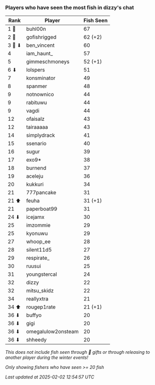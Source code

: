 ### Players who have seen the most fish in dizzy's chat
| Rank | Player | Fish Seen |
|------|--------|-----------|
| 1 🥇  | buhl00n  | 67 |
| 2 🥈  | gofishrigged  | 62 (+2) |
| 3 🥉 ⬇ | ben_vincent  | 60 |
| 4  | iam_haunt_  | 57 |
| 5  | gimmeschmoneys  | 52 (+1) |
| 6 ⬇ | lolspers  | 51 |
| 7  | konsminator  | 49 |
| 8  | spanmer  | 48 |
| 9  | notnownico  | 44 |
| 9  | rabituwu  | 44 |
| 9  | vagdi  | 44 |
| 12  | ofaisalz  | 43 |
| 12  | tairaaaaa  | 43 |
| 14  | simplydrack  | 41 |
| 15  | ssenario  | 40 |
| 16  | sugur  | 39 |
| 17  | exo9*  | 38 |
| 18  | burnend  | 37 |
| 19  | aceleju  | 36 |
| 20  | kukkuri  | 34 |
| 21  | 777pancake  | 31 |
| 21 ⬆ | feuha  | 31 (+1) |
| 21  | paperboat99  | 31 |
| 24 ⬇ | icejamx  | 30 |
| 25  | imzommie  | 29 |
| 25  | kyonuwu  | 29 |
| 27  | whoop_ee  | 28 |
| 28  | silent11d5  | 27 |
| 29  | respirate_  | 26 |
| 30  | ruusui  | 25 |
| 31  | youngstercal  | 24 |
| 32  | dizzy  | 22 |
| 32  | mitsu_skidz  | 22 |
| 34  | reallyxtra  | 21 |
| 34 ⬆ | rougep1rate  | 21 (+1) |
| 36 ⬇ | buffyo  | 20 |
| 36 ⬇ | gigi  | 20 |
| 36 ⬇ | omegalulow2onsteam  | 20 |
| 36 ⬇ | shheedy  | 20 |

_This does not include fish seen through 🎁 gifts or through releasing to another player during the winter events!_

_Only showing fishers who have seen >= 20 fish_

_Last updated at 2025-02-02 12:54:57 UTC_